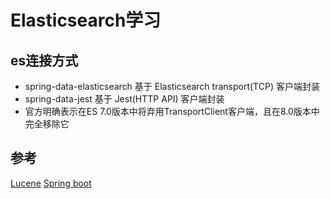 # Elasticsearch学习

## es连接方式 
  * spring-data-elasticsearch 基于 Elasticsearch transport(TCP) 客户端封装
  * spring-data-jest 基于 Jest(HTTP API) 客户端封装
  * 官方明确表示在ES 7.0版本中将弃用TransportClient客户端，且在8.0版本中完全移除它
 
## 参考      
[Lucene](https://blog.csdn.net/wangmx1993328/article/details/82177447 "Lucene 实战之入门案例") 
[Spring boot](https://www.zuojl.com/spring-boot-integration-elasticsearch/ "Spring Boot 集成 Elasticsearch")

